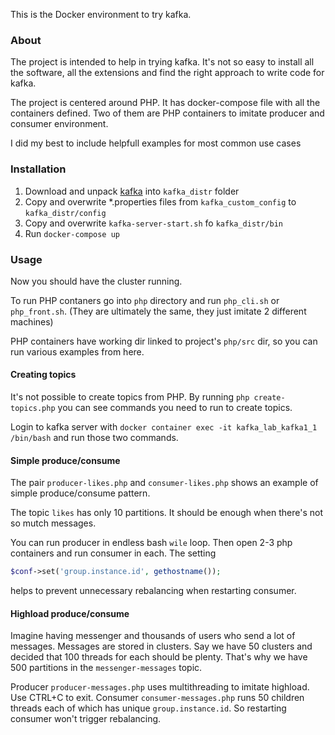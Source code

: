 This is the Docker environment to try kafka.

### About

The project is intended to help in trying kafka. It's not so easy to install all the software, all the extensions and find the right approach to write code for kafka.

The project is centered around PHP. It has docker-compose file with all the containers defined. Two of them are PHP containers to imitate producer and consumer environment.

I did my best to include helpfull examples for most common use cases

### Installation

1. Download and unpack [kafka](https://kafka.apache.org/downloads) into `kafka_distr` folder
1. Copy and overwrite *.properties files from `kafka_custom_config` to `kafka_distr/config`
1. Copy and overwrite `kafka-server-start.sh` fo `kafka_distr/bin`
1. Run `docker-compose up`

### Usage

Now you should have the cluster running.

To run PHP contaners go into `php` directory and run `php_cli.sh` or `php_front.sh`. (They are ultimately the same, they just imitate 2 different machines)

PHP containers have working dir linked to project's `php/src` dir, so you can run various examples from here.

#### Creating topics

It's not possible to create topics from PHP. By running `php create-topics.php` you can see commands you need to run to create topics.

Login to kafka server with `docker container exec -it kafka_lab_kafka1_1 /bin/bash` and run those two commands.

#### Simple produce/consume

The pair `producer-likes.php` and `consumer-likes.php` shows an example of simple produce/consume pattern.

The topic `likes` has only 10 partitions. It should be enough when there's not so mutch messages. 

You can run producer in endless bash `wile` loop. Then open 2-3 php containers and run consumer in each. The setting

```php
$conf->set('group.instance.id', gethostname());
```

helps to prevent unnecessary rebalancing when restarting consumer.

#### Highload produce/consume

Imagine having messenger and thousands of users who send a lot of messages. Messages are stored in clusters. Say we have 50 clusters and decided that 100 threads for each should be plenty. That's why we have 500 partitions in the `messenger-messages` topic.

Producer `producer-messages.php` uses multithreading to imitate highload. Use CTRL+C to exit. Consumer `consumer-messages.php` runs 50 children threads each of which has unique `group.instance.id`. So restarting consumer won't trigger rebalancing.